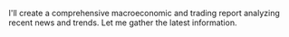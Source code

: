 I'll create a comprehensive macroeconomic and trading report analyzing recent news and trends. Let me gather the latest information.





